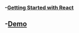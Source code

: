 ### -[Getting Started with React ](https://www.taniarascia.com/getting-started-with-react)<br/>
## -[Demo](https://taniarascia.github.io/react-tutorial/)
